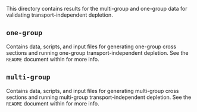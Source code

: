 This directory contains results for the multi-group and one-group data for
validating transport-independent depletion.

## `one-group`
Contains data, scripts, and input files for generating one-group cross
sections and running one-group transport-independent depletion. See the
`README` document within for more info.

## `multi-group`
Contains data, scripts, and input files for generating multi-group cross
sections and running multi-group transport-independent depletion. See the
`README` document within for more info.
